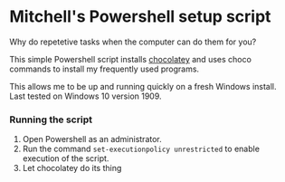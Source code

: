 # Mitchell's Powershell setup script

Why do repetetive tasks when the computer can do them for you?

This simple Powershell script installs [chocolatey](https://chocolatey.org/) and uses choco commands to install my frequently used programs.

This allows me to be up and running quickly on a fresh Windows install.  
Last tested on Windows 10 version 1909.

### Running the script

1) Open Powershell as an administrator.
2) Run the command `set-executionpolicy unrestricted` to enable execution of the script.
3) Let chocolatey do its thing